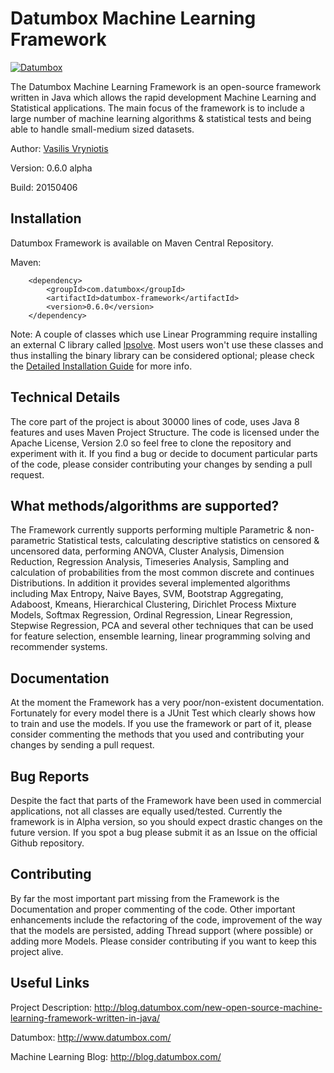 Datumbox Machine Learning Framework
===================================

[![Datumbox](http://www.datumbox.com/img/logo.png)](http://www.datumbox.com/)

The Datumbox Machine Learning Framework is an open-source framework written in Java which allows the rapid development Machine Learning and Statistical applications. The main focus of the framework is to include a large number of machine learning algorithms & statistical tests and being able to handle small-medium sized datasets. 

Author: [Vasilis Vryniotis](http://blog.datumbox.com/author/bbriniotis/)

Version: 0.6.0 alpha

Build: 20150406

Installation
------------

Datumbox Framework is available on Maven Central Repository. 

Maven:
```
    <dependency>
        <groupId>com.datumbox</groupId>
        <artifactId>datumbox-framework</artifactId>
        <version>0.6.0</version>
    </dependency>
```

Note: A couple of classes which use Linear Programming require installing an external C library called [lpsolve](http://sourceforge.net/projects/lpsolve/). Most users won't use these classes and thus installing the binary library can be considered optional; please check the [Detailed Installation Guide](http://blog.datumbox.com/how-to-install-and-use-the-datumbox-machine-learning-framework/) for more info.

Technical Details
-----------------

The core part of the project is about 30000 lines of code, uses Java 8 features and uses Maven Project Structure. The code is licensed under the Apache License, Version 2.0 so feel free to clone the repository and experiment with it. If you find a bug or decide to document particular parts of the code, please consider contributing your changes by sending a pull request.

What methods/algorithms are supported?
--------------------------------------

The Framework currently supports performing multiple Parametric & non-parametric Statistical tests, calculating descriptive statistics on censored & uncensored data, performing ANOVA, Cluster Analysis, Dimension Reduction, Regression Analysis, Timeseries Analysis, Sampling and calculation of probabilities from the most common discrete and continues Distributions. In addition it provides several implemented algorithms including Max Entropy, Naive Bayes, SVM, Bootstrap Aggregating, Adaboost, Kmeans, Hierarchical Clustering, Dirichlet Process Mixture Models, Softmax Regression, Ordinal Regression, Linear Regression, Stepwise Regression, PCA and several other techniques that can be used for feature selection, ensemble learning, linear programming solving and recommender systems.

Documentation
-------------

At the moment the Framework has a very poor/non-existent documentation. Fortunately for every model there is a JUnit Test which clearly shows how to train and use the models. If you use the framework or part of it, please consider commenting the methods that you used and contributing your changes by sending a pull request. 

Bug Reports
-----------

Despite the fact that parts of the Framework have been used in commercial applications, not all classes are equally used/tested. Currently the framework is in Alpha version, so you should expect drastic changes on the future version. If you spot a bug please submit it as an Issue on the official Github repository. 

Contributing
------------

By far the most important part missing from the Framework is the Documentation and proper commenting of the code. Other important enhancements include the refactoring of the code, improvement of the way that the models are persisted, adding Thread support (where possible) or adding more Models. Please consider contributing if you want to keep this project alive. 

Useful Links
------------

Project Description: http://blog.datumbox.com/new-open-source-machine-learning-framework-written-in-java/

Datumbox: http://www.datumbox.com/

Machine Learning Blog: http://blog.datumbox.com/
